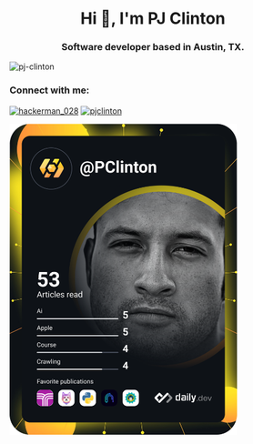 <h1 align="center">Hi 👋, I'm PJ Clinton</h1>
<h3 align="center">Software developer based in Austin, TX.</h3>
<p align="left"> <img src="https://komarev.com/ghpvc/?username=pj-clinton&label=Profile%20views&color=0e75b6&style=flat" alt="pj-clinton" /> </p>
<h3 align="left">Connect with me:</h3>
<p align="left">
<a href="https://twitter.com/hackerman_028" target="blank"><img align="center" src="https://raw.githubusercontent.com/rahuldkjain/github-profile-readme-generator/master/src/images/icons/Social/twitter.svg" alt="hackerman_028" height="30" width="40" /></a>
<a href="https://linkedin.com/in/pjclinton" target="blank"><img align="center" src="https://raw.githubusercontent.com/rahuldkjain/github-profile-readme-generator/master/src/images/icons/Social/linked-in-alt.svg" alt="pjclinton" height="30" width="40" /></a>
</p>
<a href="https://app.daily.dev/eggsBenny"><img src="https://github.com/pclinton/pclinton/blob/master/devcard.svg" width="400" alt="PJ Clinton's Dev Card"/></a>
